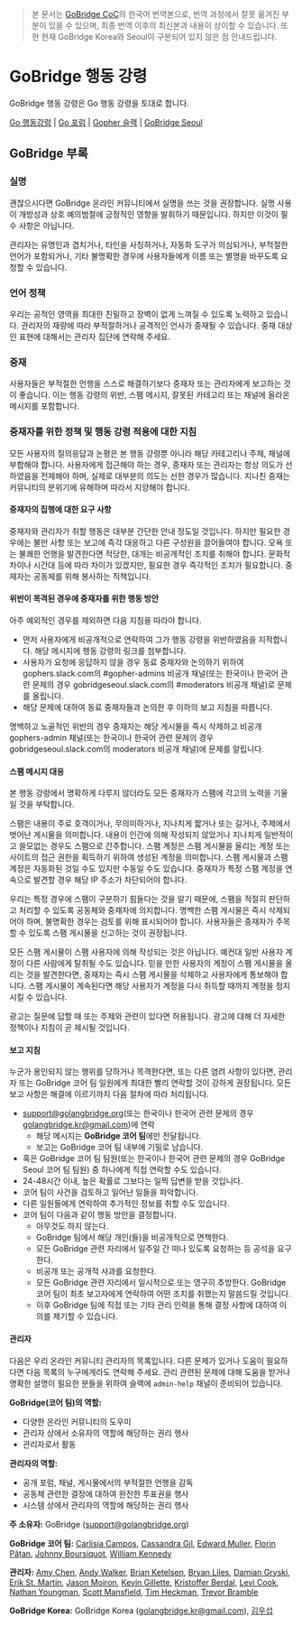 > 본 문서는 [GoBridge CoC](https://github.com/gobridge/CodeOfConduct)의 한국어 번역본으로, 번역 과정에서 잘못 옮겨진 부분이 있을 수 있으며, 최종 번역 이후의 최신본과 내용이 상이할 수 있습니다. 또한 현재 GoBridge Korea와 Seoul이 구분되어 있지 않은 점 안내드립니다.

# GoBridge 행동 강령

GoBridge 행동 강령은 Go 행동 강령을 토대로 합니다.

[Go 행동강령](https://github.com/gobridge-kr/go-community-code-of-conduct) | [Go 포럼](https://forum.golangbridge.org/) | [Gopher 슬랙](http://invite.slack.golangbridge.org) | [GoBridge Seoul](https://gobridge-seoul-invitation.herokuapp.com/)

## GoBridge 부록

### 실명
괜찮으시다면 GoBridge 온라인 커뮤니티에서 실명을 쓰는 것을 권장합니다. 실명 사용이 개방성과 상호 예의범절에 긍정적인 영향을 발휘하기 때문입니다. 하지만 이것이 필수 사항은 아닙니다.

관리자는 유명인과 겹치거나, 타인을 사칭하거나, 자동화 도구가 의심되거나, 부적절한 언어가 포함되거나, 기타 불명확한 경우에 사용자들에게 이름 또는 별명을 바꾸도록 요청할 수 있습니다.

### 언어 정책
우리는 공적인 영역을 최대한 친밀하고 장벽이 없게 느껴질 수 있도록 노력하고 있습니다. 관리자의 재량에 따라 부적절하거나 공격적인 언사가 중재될 수 있습니다. 중재 대상인 표현에 대해서는 관리자 집단에 연락해 주세요.

### 중재
사용자들은 부적절한 언행을 스스로 해결하기보다 중재자 또는 관리자에게 보고하는 것이 좋습니다. 이는 행동 강령의 위반, 스팸 메시지, 잘못된 카테고리 또는 채널에 올라온 메시지를 포함합니다.

### 중재자를 위한 정책 및 행동 강령 적용에 대한 지침
모든 사용자의 질의응답과 논평은 본 행동 강령뿐 아니라 해당 카테고리나 주제, 채널에 부합해야 합니다. 사용자에게 접근해야 하는 경우, 중재자 또는 관리자는 항상 의도가 선하였음을 전제해야 하며, 실제로 대부분의 의도는 선한 경우가 많습니다. 지나친 중재는 커뮤니티의 분위기에 유해하며 따라서 지양해야 합니다.

#### 중재자의 집행에 대한 요구 사항
중재자와 관리자가 취할 행동은 대부분 간단한 안내 정도일 것입니다. 하지만 필요한 경우에는 불만 사항 또는 보고에 즉각 대응하고 다른 구성원을 끌어들여야 합니다. 모욕 또는 불쾌한 언행을 발견한다면 적당한, 대개는 비공개적인 조치를 취해야 합니다. 문화적 차이나 시간대 등에 따라 차이가 있겠지만, 필요한 경우 즉각적인 조치가 필요합니다. 중재자는 공동체를 위해 봉사하는 직책입니다.

#### 위반이 목격된 경우에 중재자를 위한 행동 방안
아주 예외적인 경우를 제외하면 다음 지침을 따라야 합니다.
- 먼저 사용자에게 비공개적으로 연락하여 그가 행동 강령을 위반하였음을 지적합니다. 해당 메시지에 행동 강령의 링크를 첨부합니다.
- 사용자가 요청에 응답하지 않을 경우 동료 중재자와 논의하기 위하여 gophers.slack.com의 #gopher-admins 비공개 채널(또는 한국이나 한국어 관련 문제의 경우 gobridgeseoul.slack.com의 #moderators 비공개 채널)로 문제를 올립니다.
- 해당 문제에 대하여 동료 중재자들과 논의한 후 이하의 보고 지침을 따릅니다.

명백하고 노골적인 위반의 경우 중재자는 해당 게시물을 즉시 삭제하고 비공개 gophers-admin 채널(또는 한국이나 한국어 관련 문제의 경우 gobridgeseoul.slack.com의 moderators 비공개 채널)에 문제를 알립니다.

#### 스팸 메시지 대응
본 행동 강령에서 명확하게 다루지 않더라도 모든 중재자가 스팸에 각고의 노력을 기울일 것을 부탁합니다.

스팸은 내용이 주로 호객이거나, 무의미하거나, 지나치게 짧거나 또는 길거나, 주제에서 벗어난 게시물을 의미합니다. 내용이 인간에 의해 작성되지 않았거나 지나치게 일반적이고 쓸모없는 경우도 스팸으로 간주합니다. 스팸 계정은 스팸 게시물을 올리는 계정 또는 사이트의 접근 권한을 획득하기 위하여 생성된 계정을 의미합니다. 스팸 게시물과 스팸 계정은 자동화된 것일 수도 있지만 수동일 수도 있습니다. 중재자가 특정 스팸 계정을 연속으로 발견할 경우 해당 IP 주소가 차단되어야 합니다.

우리는 특정 경우에 스팸이 구분하기 힘들다는 것을 알기 때문에, 스팸을 적절히 판단하고 처리할 수 있도록 공동체와 중재자에 의지합니다. 명백한 스팸 게시물은 즉시 삭제되어야 하며, 불명확한 경우는 검토를 위해 표시되어야 합니다. 사용자들은 중재자가 주목할 수 있도록 스팸 게시물을 신고하는 것이 권장됩니다.

모든 스팸 게시물이 스팸 사용자에 의해 작성되는 것은 아닙니다. 예컨대 일반 사용자 계정이 다른 사람에게 탈취될 수도 있습니다. 믿을 만한 사용자의 계정이 스팸 게시물을 올리는 것을 발견한다면, 중재자는 즉시 스팸 게시물을 삭제하고 사용자에게 통보해야 합니다. 스팸 게시물이 계속된다면 해당 사용자가 계정을 다시 취득할 때까지 계정을 정지시킬 수 있습니다.

광고는 질문에 답할 때 또는 주제와 관련이 있다면 허용됩니다. 광고에 대해 더 자세한 정책이나 지침이 곧 제시될 것입니다.

#### 보고 지침
누군가 용인되지 않는 행위를 당하거나 목격한다면, 또는 다른 염려 사항이 있다면, 관리자 또는 GoBridge 코어 팀 일원에게 최대한 빨리 연락할 것이 강하게 권장됩니다. 모든 보고 사항은 해결에 이르기까지 다음 절차에 따라 처리됩니다.
- support@golangbridge.org(또는 한국이나 한국어 관련 문제의 경우 golangbridge.kr@gmail.com)에 연락
  - 해당 메시지는 **GoBridge 코어 팀**에만 전달됩니다.
  - 보고는 GoBridge 코어 팀 내부에 기밀로 남습니다.
- 혹은 GoBridge 코어 팀 팀원(또는 한국이나 한국어 관련 문제의 경우 GoBridge Seoul 코어 팀 팀원) 중 하나에게 직접 연락할 수도 있습니다.
- 24-48시간 이내, 높은 확률로 그보다는 일찍 답변을 받을 것입니다.
- 코어 팀이 사건을 검토하고 일어난 일들을 파악합니다.
- 다른 일원들에게 연락하여 추가적인 정보를 취할 수도 있습니다.
- 코어 팀이 다음과 같이 행동 방안을 결정합니다.
  - 아무것도 하지 않는다.
  - GoBridge 팀에서 해당 개인(들)을 비공개적으로 면책한다.
  - 모든 GoBridge 관련 자리에서 일주일 간 떠나 있도록 요청하는 등 공석을 요구한다.
  - 비공개 또는 공개적 사과를 요청한다.
  - 모든 GoBridge 관련 자리에서 일시적으로 또는 영구히 추방한다. GoBridge 코어 팀이 최초 보고자에게 연락하여 어떤 조치를 취했는지 말씀드릴 것입니다.
  - 이후 GoBridge 팀에 직접 또는 기타 관리 인력을 통해 결정 사항에 대하여 이의를 제기할 수 있습니다.


#### 관리자
다음은 우리 온라인 커뮤니티 관리자의 목록입니다. 다른 문제가 있거나 도움이 필요하다면 다음 목록의 누구에게라도 연락해 주세요. 관리 관련된 문제에 대해 도움을 받거나 명확한 설명이 필요한 분들을 위하여 슬랙에 `admin-help` 채널이 준비되어 있습니다.

**GoBridge(코어 팀)의 역할:**
- 다양한 온라인 커뮤니티의 도우미
- 관리자 상에서 소유자의 역할에 해당하는 권리 행사
- 관리자로서 활동

**관리자의 역할:**
- 공개 포럼, 채널, 게시물에서의 부적절한 언행을 감독
- 공동체 관련한 결정에 대하여 완전한 투표권을 행사
- 시스템 상에서 관리자의 역할에 해당하는 권리 행사

**주 소유자:**
GoBridge (support@golangbridge.org)

**GoBridge 코어 팀:**
[Carlisia Campos](https://twitter.com/carlisia),
[Cassandra Gil](https://twitter.com/Cassandraoid),
[Edward Muller](https://twitter.com/freeformz),
[Florin Pățan](https://twitter.com/dlsniper),
[Johnny Boursiquot](https://twitter.com/jboursiquot),
[William Kennedy](https://twitter.com/goinggodotnet)

**관리자:**
[Amy Chen](https://twitter.com/TheAmyDance),
[Andy Walker](https://twitter.com/alaskacodes),
[Brian Ketelsen](https://twitter.com/bketelsen),
[Bryan Liles](https://twitter.com/bryanl),
[Damian Gryski](https://twitter.com/dgryski),
[Erik St. Martin](https://twitter.com/erikstmartin),
[Jason Moiron](https://twitter.com/jmoiron),
[Kevin Gillette](https://twitter.com/kevingillette),
[Kristoffer Berdal](https://twitter.com/flexd),
[Levi Cook](https://twitter.com/levicook),
[Nathan Youngman](https://twitter.com/nathany),
[Scott Mansfield](https://twitter.com/sgmansfield),
[Tim Heckman](https://twitter.com/theckman),
[Trevor Bramble](https://twitter.com/TrevorBramble)

**GoBridge Korea:**
GoBridge Korea (golangbridge.kr@gmail.com),
[김우섭](https://github.com/wooseopkim)
